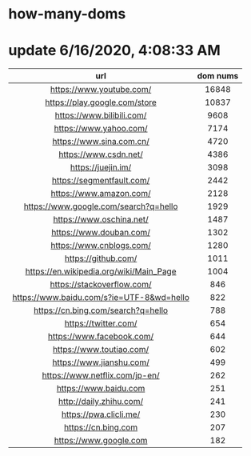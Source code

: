 # how-many-doms

# update 6/16/2020, 4:08:33 AM

url | dom nums
:-: | :-:
https://www.youtube.com/ | 16848
https://play.google.com/store | 10837
https://www.bilibili.com/ | 9608
https://www.yahoo.com/ | 7174
https://www.sina.com.cn/ | 4720
https://www.csdn.net/ | 4386
https://juejin.im/ | 3098
https://segmentfault.com/ | 2442
https://www.amazon.com/ | 2128
https://www.google.com/search?q=hello | 1929
https://www.oschina.net/ | 1487
https://www.douban.com/ | 1302
https://www.cnblogs.com/ | 1280
https://github.com/ | 1011
https://en.wikipedia.org/wiki/Main_Page | 1004
https://stackoverflow.com/ | 846
https://www.baidu.com/s?ie=UTF-8&wd=hello | 822
https://cn.bing.com/search?q=hello | 788
https://twitter.com/ | 654
https://www.facebook.com/ | 644
https://www.toutiao.com/ | 602
https://www.jianshu.com/ | 499
https://www.netflix.com/jp-en/ | 262
https://www.baidu.com | 251
http://daily.zhihu.com/ | 241
https://pwa.clicli.me/ | 230
https://cn.bing.com | 207
https://www.google.com | 182

